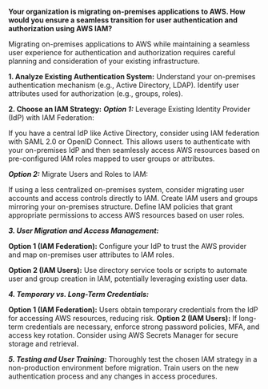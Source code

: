 **Your organization is migrating on-premises applications to AWS.
How would you ensure a seamless transition for user authentication and authorization using AWS IAM?**

Migrating on-premises applications to AWS while maintaining a seamless user experience for authentication and authorization requires careful planning and consideration of your existing infrastructure. 


**1. Analyze Existing Authentication System:**
Understand your on-premises authentication mechanism (e.g., Active Directory, LDAP).
Identify user attributes used for authorization (e.g., groups, roles).

**2. Choose an IAM Strategy:**
***Option 1:*** Leverage Existing Identity Provider (IdP) with IAM Federation:

If you have a central IdP like Active Directory, consider using IAM federation with SAML 2.0 or OpenID Connect.
This allows users to authenticate with your on-premises IdP and then seamlessly access AWS resources based on pre-configured IAM roles mapped to user groups or attributes.

***Option 2:*** Migrate Users and Roles to IAM:

If using a less centralized on-premises system, consider migrating user accounts and access controls directly to IAM.
Create IAM users and groups mirroring your on-premises structure.
Define IAM policies that grant appropriate permissions to access AWS resources based on user roles.

***3. User Migration and Access Management:***

**Option 1 (IAM Federation):**
Configure your IdP to trust the AWS provider and map on-premises user attributes to IAM roles.

**Option 2 (IAM Users):**
Use directory service tools or scripts to automate user and group creation in IAM, potentially leveraging existing user data.

***4. Temporary vs. Long-Term Credentials:***

**Option 1 (IAM Federation):**
Users obtain temporary credentials from the IdP for accessing AWS resources, reducing risk.
**Option 2 (IAM Users):**
If long-term credentials are necessary, enforce strong password policies, MFA, and access key rotation. Consider using AWS Secrets Manager for secure storage and retrieval.

***5. Testing and User Training:***
Thoroughly test the chosen IAM strategy in a non-production environment before migration.
Train users on the new authentication process and any changes in access procedures.
